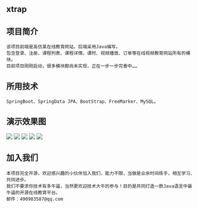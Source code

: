 ## xtrap

## 项目简介
    该项目前端是高仿某在线教育网站，后端采用Java编写。
    包含登录、注册、课程列表、课程详情、课时、视频播放、订单等在线视频教育网站所有的模块。
    目前项目刚刚启动，很多模块都尚未实现，正在一步一步完善中……

## 所用技术
    SpringBoot、SpringData JPA、BootStrap、FreeMarker、MySQL。

## 演示效果图

![](20171027224758.jpg)
![](20171027224844.jpg)
![](20171027224917.jpg)
![](20171027224940.jpg)
![](20171027224955.jpg)

## 加入我们
    本项目完全开源，欢迎感兴趣的小伙伴加入我们，能力不限，当做是业余时间练手，相互学习、共同进步。
    我们不要求你技术有多牛逼，当然更欢迎技术大牛的参与！目的是共同打造一款Java语言中最牛逼的开源在线教育平台。
    邮件：490983587@qq.com
